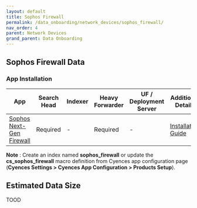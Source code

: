 ```yaml
---
layout: default
title: Sophos Firewall
permalink: /data_onboarding/network_devices/sophos_firewall/
nav_order: 4
parent: Network Devices
grand_parent: Data Onboarding
---
```


## **Sophos Firewall Data**


### App Installation

| App |  Search Head  | Indexer | Heavy Forwarder | UF / Deployment Server | Additional Details |
| ---- | ------ | ------------ | -------------- | -------------------- | ------ |
| [Sophos Next-Gen Firewall](https://splunkbase.splunk.com/app/6187/) | Required | - | Required | - | [Installation Guide](https://community.sophos.com/sophos-integrations/w/integrations/106/splunk-add-on-for-sophos-next-gen-firewall) |

**Note** : Create an index named **sophos_firewall** or update the **cs_sophos_firewall** macro definition from Cyences app configuration page (**Cyences Settings > Cyences App Configuration > Products Setup**).


## Estimated Data Size
TOOD